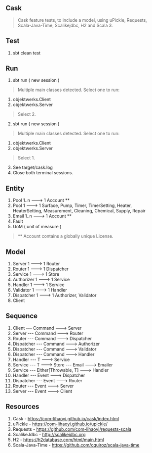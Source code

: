 Cask
----
>Cask feature tests, to include a model, using uPickle, Requests, Scala-Java-Time, Scalikejdbc, H2 and Scala 3.

Test
----
1. sbt clean test

Run
---
1. sbt run ( new session )
>Multiple main classes detected. Select one to run:
1. objektwerks.Client
2. objektwerks.Server
>Select 2.
2. sbt run ( new session )
>Multiple main classes detected. Select one to run:
1. objektwerks.Client
2. objektwerks.Server
>Select 1.
3. See target/cask.log
4. Close both terminal sessions.

Entity
------
1. Pool 1..n ---> 1 Account **
2. Pool 1 ---> 1 Surface, Pump, Timer, TimerSetting, Heater, HeaterSetting, Measurement, Cleaning, Chemical, Supply, Repair
3. Email 1..n ---> 1 Account **
4. Fault
5. UoM ( unit of measure )
>** Account contains a globally unique License.

Model
-----
1. Server 1 ---> 1 Router
2. Router 1 ---> 1 Dispatcher
3. Service 1 ---> 1 Store
4. Authorizer 1 ---> 1 Service
5. Handler 1 ---> 1 Service
6. Validator 1 ---> 1 Handler
7. Dispatcher 1 ---> 1 Authorizer, Validator
8. Client

Sequence
--------
1. Client --- Command ---> Server
2. Server --- Command ---> Router
3. Router --- Command ---> Dispatcher
4. Dispatcher --- Command ---> Authorizer
5. Dispatcher --- Command ---> Validator
6. Dispatcher --- Command ---> Handler
7. Handler --- T ---> Service
8. Service --- T ---> Store --- Email ---> Emailer
9. Service --- Either[Throwable, T] ---> Handler
10. Handler --- Event ---> Dispatcher
11. Dispatcher --- Event ---> Router
12. Router --- Event ---> Server
13. Server --- Event ---> Client

Resources
---------
1. Cask - https://com-lihaoyi.github.io/cask/index.html
2. uPickle - https://com-lihaoyi.github.io/upickle/
3. Requests - https://github.com/com-lihaoyi/requests-scala
4. ScalikeJdbc - http://scalikejdbc.org
5. H2 - https://h2database.com/html/main.html
6. Scala-Java-Time - https://github.com/cquiroz/scala-java-time